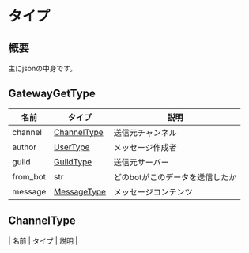 # タイプ

## 概要

主にjsonの中身です。

## GatewayGetType

| 名前 | タイプ | 説明 |
| ---- | ---- | ---- |
| channel | [ChannelType](./#ChannelType) | 送信元チャンネル |
| author | [UserType](./#UserType) | メッセージ作成者 |
| guild | [GuildType](./#GuildType) | 送信元サーバー |
| from_bot | str | どのbotがこのデータを送信したか |
| message | [MessageType](./#MessageType) | メッセージコンテンツ

## ChannelType

| 名前 | タイプ | 説明 |
